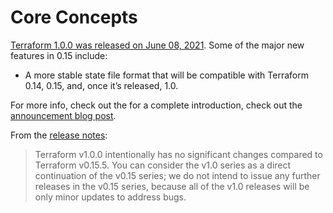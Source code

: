 # Core Concepts

[Terraform 1.0.0 was released on June 08,
2021](https://www.hashicorp.com/blog/announcing-hashicorp-terraform-1-0-general-availability).
Some of the major new features in 0.15 include:

- A more stable state file format that will be compatible with Terraform 0.14, 0.15, and, once it’s released, 1.0.

For more info, check out the for a complete introduction, check out the
[announcement blog
post](https://www.hashicorp.com/blog/announcing-hashicorp-terraform-1-0-general-availability).

From the [release
notes](https://github.com/hashicorp/terraform/releases/tag/v1.0.0):

> Terraform v1.0.0 intentionally has no significant changes compared to
> Terraform v0.15.5. You can consider the v1.0 series as a direct continuation of
> the v0.15 series; we do not intend to issue any further releases in the v0.15
> series, because all of the v1.0 releases will be only minor updates to address
> bugs.
